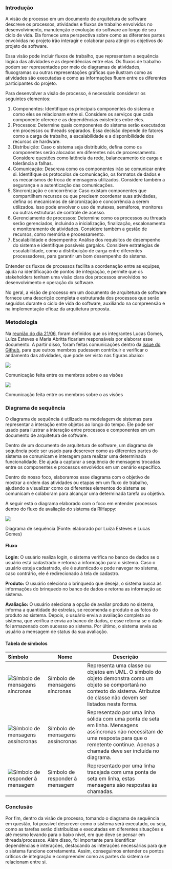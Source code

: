 
### Introdução

A visão de processo em um documento de arquitetura de software descreve os processos, atividades e fluxos de trabalho envolvidos no desenvolvimento, manutenção e evolução do software ao longo de seu ciclo de vida. Ela fornece uma perspectiva sobre como as diferentes partes envolvidas no projeto irão interagir e colaborar para atingir os objetivos do projeto de software.

Essa visão pode incluir fluxos de trabalho, que representam a sequência lógica das atividades e as dependências entre elas. Os fluxos de trabalho podem ser representados por meio de diagramas de atividades, fluxogramas ou outras representações gráficas que ilustram como as atividades são executadas e como as informações fluem entre os diferentes participantes do projeto.

Para desenvolver a visão de processo, é necessário considerar os seguintes elementos:

1. Componentes: Identifique os principais componentes do sistema e como eles se relacionam entre si. Considere os serviços que cada componente oferece e as dependências existentes entre eles.
2. Processos: Determine quais componentes do sistema serão executados em processos ou threads separados. Essa decisão depende de fatores como a carga de trabalho, a escalabilidade e a disponibilidade dos recursos de hardware.
3. Distribuição: Caso o sistema seja distribuído, defina como os componentes serão alocados em diferentes nós de processamento. Considere questões como latência da rede, balanceamento de carga e tolerância a falhas.
4. Comunicação: Descreva como os componentes irão se comunicar entre si. Identifique os protocolos de comunicação, os formatos de dados e os mecanismos de troca de mensagens utilizados. Considere também a segurança e a autenticação das comunicações.
5. Sincronização e concorrência: Caso existam componentes que compartilhem recursos ou que precisem coordenar suas atividades, defina os mecanismos de sincronização e concorrência a serem utilizados. Isso pode envolver o uso de mutexes, semáforos, monitores ou outras estruturas de controle de acesso.
6. Gerenciamento de processos: Determine como os processos ou threads serão gerenciados, incluindo a inicialização, finalização, escalonamento e monitoramento de atividades. Considere também a gestão de recursos, como memória e processamento.
7. Escalabilidade e desempenho: Análise dos requisitos de desempenho do sistema e identifique possíveis gargalos. Considere estratégias de escalabilidade, como a distribuição de carga entre diferentes processadores, para garantir um bom desempenho do sistema.

Entender os fluxos de processos facilita a coordenação entre as equipes, ajuda na identificação de pontos de integração, e permite que os stakeholders tenham uma visão clara dos processos envolvidos no desenvolvimento e operação do software.

No geral, a visão de processo em um documento de arquitetura de software fornece uma descrição completa e estruturada dos processos que serão seguidos durante o ciclo de vida do software, auxiliando na compreensão e na implementação eficaz da arquitetura proposta.

### Metodologia

Na [reunião do dia 21/06](https://unbarqdsw2023-1.github.io/2023.1_G5_ProjetoRiHappy/#/0.planejamento/atas/ata_21_06_2023), foram definidos que os integrantes Lucas Gomes, Luíza Esteves e Maria Abritta ficariam responsáveis por elaborar esse documento. A partir disso, foram feitas comunicações dentro da [issue do Github](https://github.com/UnBArqDsw2023-1/2023.1_G5_ProjetoRiHappy/issues/82), para que outros membros pudessem contribuir e verificar o andamento das atividades, que pode ser visto nas figuras abaixo:

![](./assets/visProcesso1.png)
<p class="legenda"> Comunicação feita entre os membros sobre o as visões</p>

![](./assets/visProcesso2.png)

<p class="legenda"> Comunicação feita entre os membros sobre o as visões</p>

### Diagrama de sequência

O diagrama de sequência é  utilizado na modelagem de sistemas para representar a interação entre objetos ao longo do tempo. Ele pode ser usado para ilustrar a interação entre processos e componentes em um documento de arquitetura de software.

Dentro de um documento de arquitetura de software, um diagrama de sequência pode ser usado para descrever como as diferentes partes do sistema se comunicam e interagem para realizar uma determinada funcionalidade. Ele ajuda a capturar a sequência de mensagens trocadas entre os componentes e processos envolvidos em um cenário específico.

Dentro do nosso foco, elaboramos esse diagrama com o objetivo de mostrar a ordem das atividades ou etapas em um fluxo de trabalho, ajudando a visualizar como os diferentes elementos do sistema se comunicam e colaboram para alcançar uma determinada tarefa ou objetivo.

A seguir está o diagrama elaborado com o foco em entender processos dentro do fluxo de avaliação do sistema da RiHappy:

![](./assets/diagramaSequencia.png)

<p class="legenda"> Diagrama de sequência (Fonte: elaborado por Luíza Esteves e Lucas Gomes)</p>

#### Fluxo

**Login:** O usuário realiza login, o sistema verifica no banco de dados se o usuário está cadastrado e retorna a informação para o sistema. Caso o usuário esteja cadastrado, ele é autenticado e pode navegar no sistema, caso contrário, ele é redirecionado à tela de cadastro.

**Produto:** O usuário seleciona o brinquedo que deseja, o sistema busca as informações do brinquedo no banco de dados e retorna as informação ao sistema.

**Avaliação:** O usuário seleciona a opção de avaliar produto no sistema, informa a quantidade de estrelas, se recomenda o produto e as fotos do produto ao sistema. Depois, o usuário envia a avaliação completa ao sistema, que verifica e envia ao banco de dados, e esse retorna se o dado foi armazenado com sucesso ao sistema. Por último, o sistema envia ao usuário a mensagem de status da sua avaliação.

#### Tabela de símbolos

| Símbolo                                                                           | Nome                             | Descrição                                                                                                                                                                                             |
| :-------------------------------------------------------------------------------- | -------------------------------- | ----------------------------------------------------------------------------------------------------------------------------------------------------------------------------------------------------- |
| ![Símbolo de mensagens síncronas](./assets/uml-synchronous-message-symbol.svg)    | Símbolo de mensagens síncronas   | Representa uma classe ou objetos em UML. O símbolo do objeto demonstra como um objeto se comportará no contexto do sistema. Atributos de classe não devem ser listados nesta forma.                   |
| ![Símbolo de mensagens assíncronas](./assets/uml-asynchronous-message-symbol.svg) | Símbolo de mensagens assíncronas | Representado por uma linha sólida com uma ponta de seta em linha. Mensagens assíncronas não necessitam de uma resposta para que o remetente continue. Apenas a chamada deve ser incluída no diagrama. |
| ![Símbolo de responder à mensagem](./assets/uml-return-message-symbol.svg)        | Símbolo de responder à mensagem  | Representado por uma linha tracejada com uma ponta de seta em linha, estas mensagens são respostas às chamadas.                                                                                       |

### Conclusão

Por fim, dentro da visão de processo, tomando o diagrama de sequência em questão, foi possível descrever como o sistema será executado, ou seja, como as tarefas serão distribuídas e executadas em diferentes situações e até mesmo levando para o baixo nível, em que deve se pensar em threads/processos. Além disso, foi importante para identificar dependências e interações, destacando as interações necessárias para que o sistema funcione corretamente. Assim, conseguimos entender os pontos críticos de integração e compreender como as partes do sistema se relacionam entre si.

